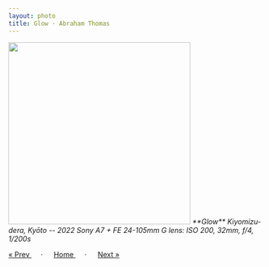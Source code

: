 ```yaml
---
layout: photo
title: Glow · Abraham Thomas
---
```


<img src="/assets/photos/Glow.jpg" width="360px" class="photo">

<i>
**Glow**  
Kiyomizu-dera, Kyōto -- 2022  
Sony A7 + FE 24-105mm G lens: ISO 200, 32mm, f/4, 1/200s
</i>

<a href="/gallery/sunset"> &laquo; Prev </a> &emsp; · &emsp; 
<a href="/gallery"> Home </a> &emsp; · &emsp; 
<a href="/gallery/sannenzaka"> Next &raquo; </a>
